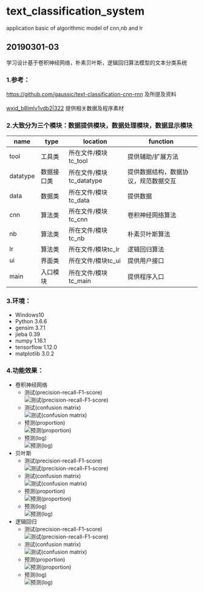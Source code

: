 # text_classification_system
application basic of algorithmic model of cnn,nb and lr
## 20190301-03
学习设计基于卷积神经网络，朴素贝叶斯，逻辑回归算法模型的文本分类系统
### 1.参考：
https://github.com/gaussic/text-classification-cnn-rnn 及所提及资料<br>	
[wxid_b8lmlv1vdb2|322](https://github.com/zjfjf/text_classification_system/blob/master/tc_all/old20190213) 提供相关数据及程序素材
### 2.大致分为三个模块：数据提供模块，数据处理模块，数据显示模块
|name|type|location|function|
|--|--|--|--|
|tool|工具类|所在文件/模块tc_tool|提供辅助/扩展方法|
|datatype|数据接口类|所在文件/模块tc_datatype|提供数据结构，数据协议，规范数据交互|
|data|数据类|所在文件/模块tc_data|提供数据|
|cnn|算法类|所在文件/模块tc_cnn|卷积神经网络算法|
|nb|算法类|所在文件/模块tc_nb|朴素贝叶斯算法|
|lr|算法类|所在文件/模块tc_lr|逻辑回归算法|
|ui|界面类|所在文件/模块tc_ui|提供用户接口|
|main|入口模块|所在文件/模块tc_main|提供程序入口|
### 3.环境：
* Windows10
* Python 3.6.6
* gensim 3.7.1
* jieba 0.39
* numpy 1.16.1
* tensorflow 1.12.0
* matplotlib 3.0.2 
### 4.功能效果：
* 卷积神经网络<br>
  * 测试(precision-recall-F1-score)<br>
![](https://github.com/zjfjf/text_classification_system/blob/master/tc_all/data/example/ex_cnn_test_mtx.png "测试(precision-recall-F1-score)")<br>
  * 测试(confusion matrix)<br>
![](https://github.com/zjfjf/text_classification_system/blob/master/tc_all/data/example/ex_cnn_test_report.png "测试(confusion matrix)")<br>
  * 预测(proportion)<br>
![](https://github.com/zjfjf/text_classification_system/blob/master/tc_all/data/example/ex_cnn_pred.png "预测(proportion)") <br>
  * 预测(log)<br>
![](https://github.com/zjfjf/text_classification_system/blob/master/tc_all/data/example/ex_cnn_pred_log.PNG "预测(log)")<br>	
* 贝叶斯<br>
  * 测试(precision-recall-F1-score)<br>
![](https://github.com/zjfjf/text_classification_system/blob/master/tc_all/data/example//ex_nb_test_mtx.png "测试(precision-recall-F1-score)")<br>
  * 测试(confusion matrix)<br>
![](https://github.com/zjfjf/text_classification_system/blob/master/tc_all/data/example/ex_nb_test_report.png "测试(confusion matrix)")<br>
  * 预测(proportion)<br>
![](https://github.com/zjfjf/text_classification_system/blob/master/tc_all/data/example/ex_nb_pred.png "预测(proportion)")<br>
  * 预测(log)<br>
![](https://github.com/zjfjf/text_classification_system/blob/master/tc_all/data/example/ex_nb_pred_log.PNG "预测(log)")<br>	
* 逻辑回归<br>
  * 测试(precision-recall-F1-score)<br>
![](https://github.com/zjfjf/text_classification_system/blob/master/tc_all/data/example/ex_lr_test_mtx.png "测试(precision-recall-F1-score)")<br>
  * 测试(confusion matrix)<br>
![](https://github.com/zjfjf/text_classification_system/blob/master/tc_all/data/example/ex_lr_test_report.png "测试(confusion matrix)")<br>
  * 预测(proportion)<br>
![](https://github.com/zjfjf/text_classification_system/blob/master/tc_all/data/example/ex_lr_pred.png "预测(proportion)")<br>
  * 预测(log)<br>
![](https://github.com/zjfjf/text_classification_system/blob/master/tc_all/data/example/ex_lr_pred_log.PNG "预测(log)")<br>

